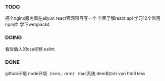 ### TODO
搭个nginx服务器在aliyun
react官网项目写一个
全面了解react api
学习10个常用npm库
学下webpack4

### DOING
看后盾人的css视频
eslint

### DONE
github环境
node环境（nvm，nrm）
mac系统
item和zsh
vpn
html
less